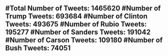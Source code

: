 #Total Number of Tweets: 1465620 
#Number of Trump Tweets: 693684
#Number of Clinton Tweets: 493675
#Number of Rubio Tweets: 195277
#Number of Sanders Tweets: 191042
#Number of Carson Tweets: 109180
#Number of Bush Tweets: 74051
---
